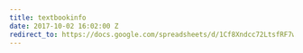```yaml
---
title: textbookinfo
date: 2017-10-02 16:02:00 Z
redirect_to: https://docs.google.com/spreadsheets/d/1Cf8Xndcc72LtsfRF7wxFSWmPdQ8U5HDVZ8FbPSSo3rw/edit
---
```



